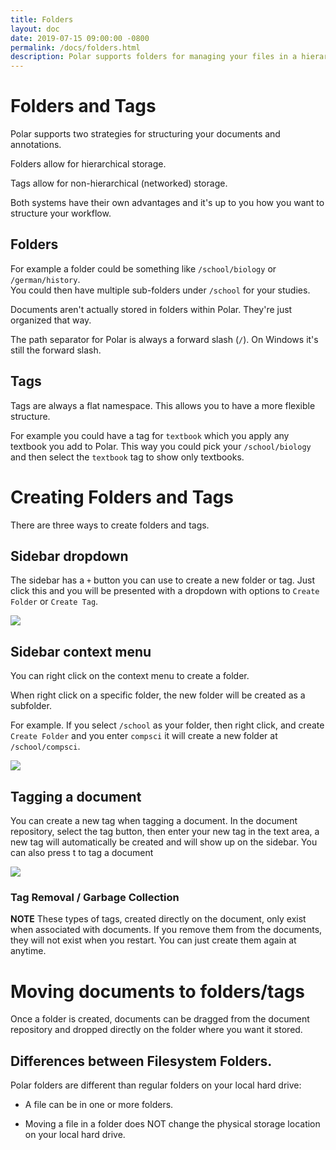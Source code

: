 ```yaml
---
title: Folders
layout: doc
date: 2019-07-15 09:00:00 -0800
permalink: /docs/folders.html
description: Polar supports folders for managing your files in a hierarchy. 
---
```


# Folders and Tags

Polar supports two strategies for structuring your documents and annotations.

Folders allow for hierarchical storage.

Tags allow for non-hierarchical (networked) storage.

Both systems have their own advantages and it's up to you how you want to structure your workflow.

## Folders

For example a folder could be something like ```/school/biology``` or ```/german/history```.  
You could then have multiple sub-folders under ```/school``` for your studies.

Documents aren't actually stored in folders within Polar. They're just organized that way.

The path separator for Polar is always a forward slash (```/```).  On Windows it's still the 
forward slash. 

## Tags

Tags are always a flat namespace.  This allows you to have a more flexible structure. 

For example you could have a tag for ```textbook``` which you apply any textbook you add
to Polar.  This way you could pick your ```/school/biology``` and then select the ```textbook``` 
tag to show only textbooks.


# Creating Folders and Tags

There are three ways to create folders and tags.

## Sidebar dropdown

The sidebar has a ```+``` button you can use to create a new folder or tag.  Just click this and you will
be presented with a dropdown with options to ```Create Folder``` or ```Create Tag```.

<img class="img-shadow" src="https://i.imgur.com/GJ3wvGv.png">

## Sidebar context menu

You can right click on the context menu to create a folder.  

When right click on a specific folder, the new folder will be created as a subfolder. 

For example.  If you select ```/school``` as your folder, then right click, and create ```Create Folder```
and you enter ```compsci``` it will create a new folder at ```/school/compsci```.

<img class="img-shadow" src="https://i.imgur.com/1hYaGfB.png">

## Tagging a document

You can create a new tag when tagging a document.  In the document repository, select the tag button, then enter your
new tag in the text area, a new tag will automatically be created and will show up on the sidebar. You can also press t to tag a document

<img class="img-shadow" src="https://i.imgur.com/DeHNaU6.png">

### Tag Removal / Garbage Collection

**NOTE** These types of tags, created directly on the document, only exist when associated with documents.
If you remove them from the documents, they will not exist when you restart.  You can just create them again
at anytime.

# Moving documents to folders/tags

Once a folder is created, documents can be dragged from the document repository and dropped directly 
on the folder where you want it stored.

## Differences between Filesystem Folders.

Polar folders are different than regular folders on your local hard drive:

- A file can be in one or more folders.

- Moving a file in a folder does NOT change the physical storage location on your local hard drive.


